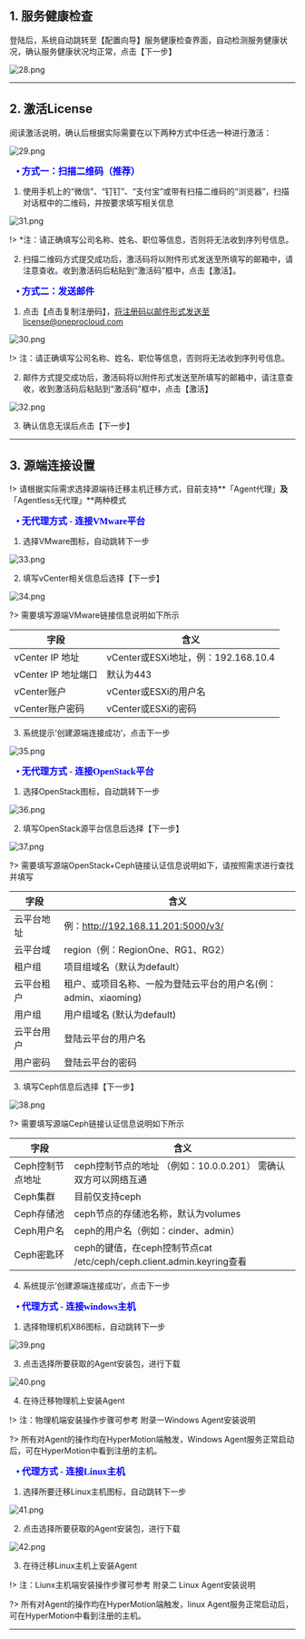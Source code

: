 ## 1. 服务健康检查

登陆后，系统自动跳转至【配置向导】服务健康检查界面，自动检测服务健康状况，确认服务健康状况均正常，点击【下一步】

![28.png](https://oneprocloud.oss-cn-beijing.aliyuncs.com/_images/standalone/28.png ':size=90%')

 ---
## 2. 激活License

阅读激活说明，确认后根据实际需要在以下两种方式中任选一种进行激活：

![29.png](https://oneprocloud.oss-cn-beijing.aliyuncs.com/_images/standalone/29.png ':size=80%')


**<font face="中易宋体" size=3 color=blue>&ensp; • 方式一：扫描二维码（推荐）</font>**

1. 使用手机上的“微信”、“钉钉”、“支付宝”或带有扫描二维码的“浏览器”，扫描对话框中的二维码，并按要求填写相关信息

![31.png](https://oneprocloud.oss-cn-beijing.aliyuncs.com/_images/standalone/31.png ':size=80%')

!> *注：请正确填写公司名称、姓名、职位等信息，否则将无法收到序列号信息。                           

2. 扫描二维码方式提交成功后，激活码将以附件形式发送至所填写的邮箱中，请注意查收。收到激活码后粘贴到“激活码”框中，点击【激活】。


**<font face="中易宋体" size=3 color=blue>&ensp; • 方式二：发送邮件</font>**

1. 点击【点击复制注册码】，将注册码以邮件形式发送至license@oneprocloud.com

![30.png](https://oneprocloud.oss-cn-beijing.aliyuncs.com/_images/standalone/30.png ':size=80%')

!> 注：请正确填写公司名称、姓名、职位等信息，否则将无法收到序列号信息。                           

2. 邮件方式提交成功后，激活码将以附件形式发送至所填写的邮箱中，请注意查收，收到激活码后粘贴到“激活码”框中，点击【激活】

![32.png](https://oneprocloud.oss-cn-beijing.aliyuncs.com/_images/standalone/32.png ':size=80%')

3. 确认信息无误后点击【下一步】

---

## 3. 源端连接设置

!> 请根据实际需求选择源端待迁移主机迁移方式，目前支持**「Agent代理」**及**「Agentless无代理」**两种模式


**<font face="中易宋体" size=3 color=blue>&ensp; • 无代理方式 - 连接VMware平台</font>**

1. 选择VMware图标，自动跳转下一步

![33.png](https://oneprocloud.oss-cn-beijing.aliyuncs.com/_images/standalone/33.png ':size=80%')

2. 填写vCenter相关信息后选择【下一步】

![34.png](https://oneprocloud.oss-cn-beijing.aliyuncs.com/_images/standalone/34.png ':size=80%')

?> 需要填写源端VMware链接信息说明如下所示

字段  | 含义
------------- | -------------
vCenter IP 地址   | vCenter或ESXi地址，例：192.168.10.4
vCenter IP 地址端口  | 默认为443
vCenter账户  | vCenter或ESXi的用户名
vCenter账户密码  | vCenter或ESXi的密码

3. 系统提示’创建源端连接成功’，点击下一步

![35.png](https://oneprocloud.oss-cn-beijing.aliyuncs.com/_images/standalone/35.png ':size=80%')


**<font face="中易宋体" size=3 color=blue>&ensp; • 无代理方式 - 连接OpenStack平台</font>**

1. 选择OpenStack图标，自动跳转下一步

![36.png](https://oneprocloud.oss-cn-beijing.aliyuncs.com/_images/standalone/36.png ':size=80%')

2. 填写OpenStack源平台信息后选择【下一步】

![37.png](https://oneprocloud.oss-cn-beijing.aliyuncs.com/_images/standalone/37.png ':size=80%')

?> 需要填写源端OpenStack+Ceph链接认证信息说明如下，请按照需求进行查找并填写

字段  | 含义
-----------------| -------------
云平台地址&nbsp; &nbsp; &nbsp; &nbsp;    | 例：http://192.168.11.201:5000/v3/
云平台域  | region（例：RegionOne、RG1、RG2）
租户组  | 项目组域名（默认为default）
云平台租户      | 租户、或项目名称、一般为登陆云平台的用户名(例：admin、xiaoming)
用户组  | 用户组域名 (默认为default)
云平台用户  | 登陆云平台的用户名
用户密码  | 登陆云平台的密码

3. 填写Ceph信息后选择【下一步】

![38.png](https://oneprocloud.oss-cn-beijing.aliyuncs.com/_images/standalone/38.png ':size=80%')

?> 需要填写源端Ceph链接认证信息说明如下所示

字段 | 含义
-----------------| -------------
Ceph控制节点地址&nbsp; &nbsp; &nbsp; &nbsp;   | ceph控制节点的地址  （例如：10.0.0.201） 需确认双方可以网络互通
Ceph集群 | 目前仅支持ceph
Ceph存储池  | ceph节点的存储池名称，默认为volumes
Ceph用户名     |ceph的用户名（例如：cinder、admin）
Ceph密匙环 | ceph的键值，在ceph控制节点cat /etc/ceph/ceph.client.admin.keyring查看

4. 系统提示’创建源端连接成功’，点击下一步


**<font face="中易宋体" size=3 color=blue>&ensp; • 代理方式 - 连接windows主机</font>**

1. 选择物理机机X86图标，自动跳转下一步

![39.png](https://oneprocloud.oss-cn-beijing.aliyuncs.com/_images/standalone/39.png ':size=80%')

3. 点击选择所要获取的Agent安装包，进行下载

![40.png](https://oneprocloud.oss-cn-beijing.aliyuncs.com/_images/standalone/40.png ':size=80%')

4. 在待迁移物理机上安装Agent

!> 注：物理机端安装操作步骤可参考 附录一Windows Agent安装说明

?> 所有对Agent的操作均在HyperMotion端触发，Windows Agent服务正常启动后，可在HyperMotion中看到注册的主机。


**<font face="中易宋体" size=3 color=blue>&ensp; • 代理方式 - 连接Linux主机</font>**
1. 选择所要迁移Linux主机图标，自动跳转下一步

![41.png](https://oneprocloud.oss-cn-beijing.aliyuncs.com/_images/standalone/41.png ':size=80%')

2. 点击选择所要获取的Agent安装包，进行下载

![42.png](https://oneprocloud.oss-cn-beijing.aliyuncs.com/_images/standalone/42.png ':size=80%')

3. 在待迁移Linux主机上安装Agent

!> 注：Liunx主机端安装操作步骤可参考 附录二 Linux  Agent安装说明

?> 所有对Agent的操作均在HyperMotion端触发，linux  Agent服务正常启动后，可在HyperMotion中看到注册的主机。

---